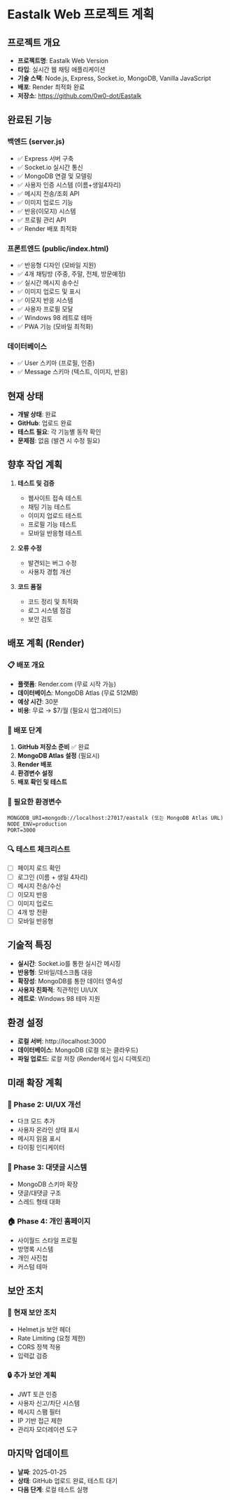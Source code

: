 # Eastalk Web 프로젝트 계획

## 프로젝트 개요
- **프로젝트명**: Eastalk Web Version
- **타입**: 실시간 웹 채팅 애플리케이션
- **기술 스택**: Node.js, Express, Socket.io, MongoDB, Vanilla JavaScript
- **배포**: Render 최적화 완료
- **저장소**: https://github.com/0w0-dot/Eastalk

## 완료된 기능
### 백엔드 (server.js)
- ✅ Express 서버 구축
- ✅ Socket.io 실시간 통신
- ✅ MongoDB 연결 및 모델링
- ✅ 사용자 인증 시스템 (이름+생일4자리)
- ✅ 메시지 전송/조회 API
- ✅ 이미지 업로드 기능
- ✅ 반응(이모지) 시스템
- ✅ 프로필 관리 API
- ✅ Render 배포 최적화

### 프론트엔드 (public/index.html)
- ✅ 반응형 디자인 (모바일 지원)
- ✅ 4개 채팅방 (주중, 주말, 전체, 방문예정)
- ✅ 실시간 메시지 송수신
- ✅ 이미지 업로드 및 표시
- ✅ 이모지 반응 시스템
- ✅ 사용자 프로필 모달
- ✅ Windows 98 레트로 테마
- ✅ PWA 기능 (모바일 최적화)

### 데이터베이스
- ✅ User 스키마 (프로필, 인증)
- ✅ Message 스키마 (텍스트, 이미지, 반응)

## 현재 상태
- **개발 상태**: 완료
- **GitHub**: 업로드 완료
- **테스트 필요**: 각 기능별 동작 확인
- **문제점**: 없음 (발견 시 수정 필요)

## 향후 작업 계획
1. **테스트 및 검증**
   - 웹사이트 접속 테스트
   - 채팅 기능 테스트
   - 이미지 업로드 테스트
   - 프로필 기능 테스트
   - 모바일 반응형 테스트

2. **오류 수정**
   - 발견되는 버그 수정
   - 사용자 경험 개선

3. **코드 품질**
   - 코드 정리 및 최적화
   - 로그 시스템 점검
   - 보안 검토

## 배포 계획 (Render)
### 📋 배포 개요
- **플랫폼**: Render.com (무료 시작 가능)
- **데이터베이스**: MongoDB Atlas (무료 512MB)
- **예상 시간**: 30분
- **비용**: 무료 → $7/월 (필요시 업그레이드)

### 🎯 배포 단계
1. **GitHub 저장소 준비** ✅ 완료
2. **MongoDB Atlas 설정** (필요시)
3. **Render 배포**
4. **환경변수 설정**
5. **배포 확인 및 테스트**

### 🔐 필요한 환경변수
```
MONGODB_URI=mongodb://localhost:27017/eastalk (또는 MongoDB Atlas URL)
NODE_ENV=production
PORT=3000
```

### 🔍 테스트 체크리스트
- [ ] 페이지 로드 확인
- [ ] 로그인 (이름 + 생일 4자리)
- [ ] 메시지 전송/수신
- [ ] 이모지 반응
- [ ] 이미지 업로드
- [ ] 4개 방 전환
- [ ] 모바일 반응형

## 기술적 특징
- **실시간**: Socket.io를 통한 실시간 메시징
- **반응형**: 모바일/데스크톱 대응
- **확장성**: MongoDB를 통한 데이터 영속성
- **사용자 친화적**: 직관적인 UI/UX
- **레트로**: Windows 98 테마 지원

## 환경 설정
- **로컬 서버**: http://localhost:3000
- **데이터베이스**: MongoDB (로컬 또는 클라우드)
- **파일 업로드**: 로컬 저장 (Render에서 임시 디렉토리)

## 미래 확장 계획
### 🎨 Phase 2: UI/UX 개선
- 다크 모드 추가
- 사용자 온라인 상태 표시
- 메시지 읽음 표시
- 타이핑 인디케이터

### 💬 Phase 3: 대댓글 시스템
- MongoDB 스키마 확장
- 댓글/대댓글 구조
- 스레드 형태 대화

### 🏠 Phase 4: 개인 홈페이지
- 사이월드 스타일 프로필
- 방명록 시스템
- 개인 사진첩
- 커스텀 테마

## 보안 조치
### 🔐 현재 보안 조치
- Helmet.js 보안 헤더
- Rate Limiting (요청 제한)
- CORS 정책 적용
- 입력값 검증

### 🔒 추가 보안 계획
- JWT 토큰 인증
- 사용자 신고/차단 시스템
- 메시지 스팸 필터
- IP 기반 접근 제한
- 관리자 모더레이션 도구

## 마지막 업데이트
- **날짜**: 2025-01-25
- **상태**: GitHub 업로드 완료, 테스트 대기
- **다음 단계**: 로컬 테스트 실행